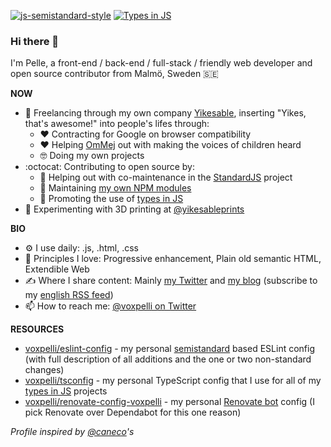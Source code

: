 [![js-semistandard-style](https://img.shields.io/badge/code%20style-semistandard-brightgreen.svg)](https://github.com/standard/semistandard)
[![Types in JS](https://img.shields.io/badge/types_in_js-yes-FF057C)](https://github.com/voxpelli/types-in-js)


### Hi there 👋

I'm Pelle, a front-end / back-end / full-stack / friendly web developer and open source contributor from Malmö, Sweden 🇸🇪

**NOW**

* 🏢 Freelancing through my own company [Yikesable](https://yikesable.dev), inserting "Yikes, that's awesome!" into people's lifes through:
  * ❤️ Contracting for Google on browser compatibility
  * ❤️ Helping [OmMej](https://www.ommej.se) out with making the voices of children heard
  * 🤓 Doing my own projects
* :octocat: Contributing to open source by:
  * 🤝 Helping out with co-maintenance in the [StandardJS](https://github.com/standard) project
  * 👷 Maintaining [my own NPM modules](http://npmjs.com/~voxpelli)
  * 📣 Promoting the use of [types in JS](https://github.com/voxpelli/types-in-js)
* 🧱 Experimenting with 3D printing at [@yikesableprints](https://www.instagram.com/yikesableprints/)

**BIO**

* ⚙️ I use daily: .js, .html, .css
* 🔭 Principles I love: Progressive enhancement, Plain old semantic HTML, Extendible Web
* ✍️ Where I share content: Mainly [my Twitter](https://twitter.com/@voxpelli) and [my blog](https://voxpelli.com/) (subscribe to my [english RSS feed](https://voxpelli.com/english.xml))
* 📫 How to reach me: [@voxpelli on Twitter](https://twitter.com/@voxpelli)

**RESOURCES**

* [voxpelli/eslint-config](https://github.com/voxpelli/eslint-config) - my personal [semistandard](https://github.com/standard/semistandard) based ESLint config (with full description of all additions and the one or two non-standard changes)
* [voxpelli/tsconfig](https://github.com/voxpelli/tsconfig) - my personal TypeScript config that I use for all of my [types in JS](https://github.com/voxpelli/types-in-js) projects
* [voxpelli/renovate-config-voxpelli](https://github.com/voxpelli/renovate-config-voxpelli/blob/main/package.json) - my personal [Renovate bot](https://docs.renovatebot.com) config (I pick Renovate over Dependabot for this one reason)

_Profile inspired by [@caneco](https://github.com/caneco/)'s_
